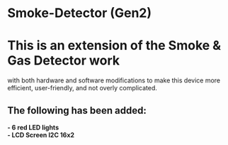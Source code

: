# Smoke-Detector (Gen2)

<h1>This is an extension of the Smoke & Gas Detector work</h1>
</h4>with both hardware and software modifications to make this device more efficient, user-friendly, and not overly complicated.</h4>
<h2>The following has been added:</h2>
<p><b> - 6 red LED lights<br>
       - LCD Screen I2C 16x2<br>
</p>
